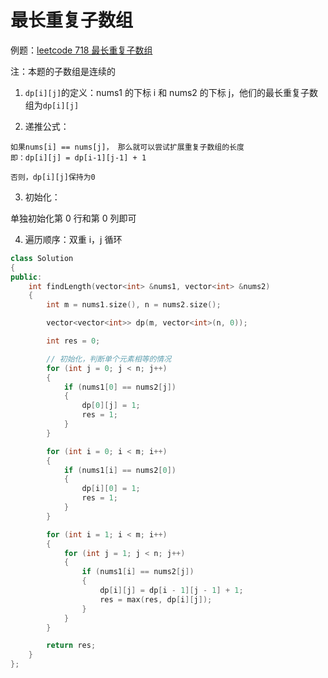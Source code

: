 # 最长重复子数组

例题：[leetcode 718 最长重复子数组](https://leetcode.cn/problems/maximum-length-of-repeated-subarray/description/)

注：本题的子数组是连续的

1. `dp[i][j]`的定义：nums1 的下标 i 和 nums2 的下标 j，他们的最长重复子数组为`dp[i][j]`

2. 递推公式：

```
如果nums[i] == nums[j]， 那么就可以尝试扩展重复子数组的长度
即：dp[i][j] = dp[i-1][j-1] + 1

否则，dp[i][j]保持为0
```

3. 初始化：

单独初始化第 0 行和第 0 列即可

4. 遍历顺序：双重 i，j 循环

```cpp
class Solution
{
public:
    int findLength(vector<int> &nums1, vector<int> &nums2)
    {
        int m = nums1.size(), n = nums2.size();

        vector<vector<int>> dp(m, vector<int>(n, 0));

        int res = 0;

        // 初始化，判断单个元素相等的情况
        for (int j = 0; j < n; j++)
        {
            if (nums1[0] == nums2[j])
            {
                dp[0][j] = 1;
                res = 1;
            }
        }

        for (int i = 0; i < m; i++)
        {
            if (nums1[i] == nums2[0])
            {
                dp[i][0] = 1;
                res = 1;
            }
        }

        for (int i = 1; i < m; i++)
        {
            for (int j = 1; j < n; j++)
            {
                if (nums1[i] == nums2[j])
                {
                    dp[i][j] = dp[i - 1][j - 1] + 1;
                    res = max(res, dp[i][j]);
                }
            }
        }

        return res;
    }
};
```
